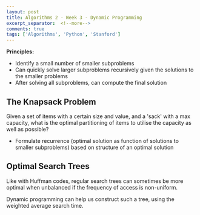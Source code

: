 ```yaml
---
layout: post
title: Algorithms 2 - Week 3 - Dynamic Programming
excerpt_separator:  <!--more-->
comments: true
tags: ['Algorithms', 'Python', 'Stanford']
---
```


**Principles:**
- Identify a small number of smaller subproblems
- Can quickly solve larger subproblems recursively given the solutions to the smaller problems
- After solving all subproblems, can compute the final solution

## The Knapsack Problem
Given a set of items with a certain size and value, and a 'sack' with a max capacity, what is the optimal partitioning of items to utilise the capacity as well as possible?

 - Formulate recurrence (optimal solution as function of solutions to smaller subproblems) based on structure of an optimal solution

## Optimal Search Trees
Like with Huffman codes, regular search trees can sometimes be more optimal when unbalanced if the frequency of access is non-uniform.

Dynamic programming can help us construct such a tree, using the weighted average search time.
